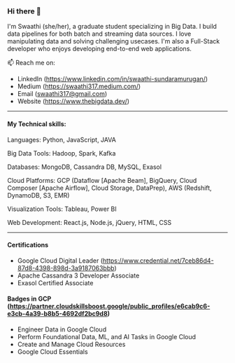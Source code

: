 ### Hi there 👋

I'm Swaathi (she/her), a graduate student specializing in Big Data. I build data pipelines for both batch and streaming data sources. I love manipulating data and solving challenging usecases. I'm also a Full-Stack developer who enjoys developing end-to-end web applications. 



📫 Reach me on: 

- LinkedIn (https://www.linkedin.com/in/swaathi-sundaramurugan/)
- Medium (https://swaathi317.medium.com/)
- Email (swaathi317@gmail.com)
- Website (https://www.thebigdata.dev/)

<hr>

#### My Technical skills:

Languages: Python, JavaScript, JAVA 

Big Data Tools: Hadoop, Spark, Kafka

Databases: MongoDB, Cassandra DB, MySQL, Exasol

Cloud Platforms: GCP (Dataflow [Apache Beam], BigQuery, Cloud Composer [Apache Airflow], Cloud Storage, DataPrep), AWS (Redshift, DynamoDB, S3, EMR)

Visualization Tools: Tableau, Power BI

Web Development: React.js, Node.js, jQuery, HTML, CSS

<hr>

#### Certifications 
- Google Cloud Digital Leader (https://www.credential.net/7ceb86d4-87d8-4398-898d-3a9187063bbb)
- Apache Cassandra 3 Developer Associate
- Exasol Certified Associate


#### Badges in GCP (https://partner.cloudskillsboost.google/public_profiles/e6cab9c6-e3cb-4a39-b8b5-4692df2bc9d8)
- Engineer Data in Google Cloud
- Perform Foundational Data, ML, and AI Tasks in Google Cloud
- Create and Manage Cloud Resources
- Google Cloud Essentials

